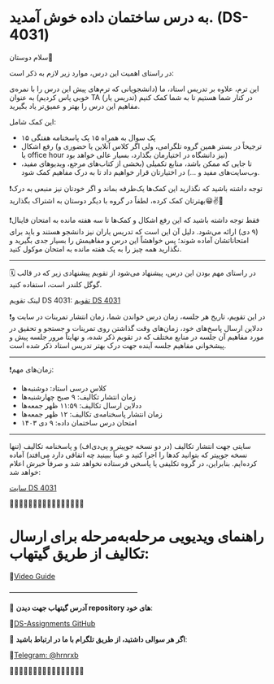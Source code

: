 # به درس ساختمان داده خوش آمدید. (DS-4031)

سلام دوستان🙋

در راستای اهمیت این درس، موارد زیر لازم به ذکر است:

این ترم، علاوه بر تدریس استاد، ما (دانشجویانی که ترم‌های پیش این درس را با نمره‌ی خوبی پاس کردیم) به عنوان TA (تدریس یار) در کنار شما هستیم تا به شما کمک کنیم مفاهیم این درس را بهتر و عمیق‌تر یاد بگیرید.

این کمک شامل:

- ۱۵ پک سوال به همراه ۱۵ پک پاسخنامه هفتگی
- رفع اشکال (ترجیحاً در بستر همین گروه تلگرامی، ولی اگر کلاس آنلاین یا حضوری و یا office hour نیز دانشگاه در اختیارمان بگذارد، بسیار عالی خواهد بود)
- تا جایی که ممکن باشد، منابع تکمیلی (بخشی از کتاب‌های مرجع، ویدیوهای مفید، وب‌سایت‌های مفید و …) در اختیارتان قرار خواهیم داد تا به درک مفاهیم کمک شود.

❗️توجه داشته باشید که نگذارید این کمک‌ها یک‌طرفه بماند و اگر خودتان نیز منبعی به درک بهترتان کمک کرده، لطفاً در گروه با دیگر دوستان به اشتراک بگذارید😀✌️🌸

❗️فقط توجه داشته باشید که این رفع اشکال و کمک‌ها تا سه هفته مانده به امتحان فاینال (۹ دی) ارائه می‌شود. دلیل آن این است که تدریس یاران نیز دانشجو هستند و باید برای امتحاناتشان آماده شوند؛ پس خواهشاً این درس و مفاهیمش را بسیار جدی بگیرید و نگذارید همه چیز را به یک هفته مانده به امتحان موکول کنید.

---

🗓 در راستای مهم بودن این درس، پیشنهاد می‌شود از تقویم پیشنهادی زیر که در قالب گوگل کلندر است، استفاده کنید.

لینک تقویم DS 4031: [تقویم DS 4031](https://calendar.google.com/calendar/u/0?cid=OGVkZDJhMzRlN2E1YmM3MzNiNTRiNGUzMmEwOTgyYzFhYmVjZDE0NzUyODg1OWQxNzFjZWRiZmI0YmVmYmZlYkBncm91cC5jYWxlbmRhci5nb29nbGUuY29t)

❗️در این تقویم، تاریخ هر جلسه، زمان درس خواندن شما، زمان انتشار تمرینات در سایت و ددلاین ارسال پاسخ‌های خود، زمان‌های وقت گذاشتن روی تمرینات و جستجو و تحقیق در مورد مفاهیم آن جلسه در منابع مختلف که در تقویم ذکر شده، و نهایتاً مرور جلسه پیش و پیشخوانی مفاهیم جلسه آینده جهت درک بهتر تدریس استاد ذکر شده است.

---

❗️زمان‌های مهم:

- کلاس درسی استاد: دوشنبه‌ها
- زمان انتشار تکالیف: ۹ صبح چهارشنبه‌ها
- ددلاین ارسال تکالیف: ۱۱:۵۹ ظهر جمعه‌ها
- زمان انتشار پاسخنامه‌ی تکالیف: ۱۲ ظهر جمعه‌ها
- امتحان درس ساختمان داده: ۹ دی ۱۴۰۳

---

سایتی جهت انتشار تکالیف (در دو نسخه جوپیتر و پی‌دی‌اف) و پاسخنامه تکالیف (تنها نسخه جوپیتر که بتوانید کدها را اجرا کنید و عیناً ببینید چه اتفاقی دارد می‌افتد) آماده کرده‌ایم. بنابراین، در گروه تکلیفی یا پاسخی فرستاده نخواهد شد و صرفاً خبرش اعلام خواهد شد:

[سایت DS 4031](https://ds-of-azad-university.github.io/)

🔴🔴🔴🔴🔴🔴🔴🔴🔴🔴🔴🔴🔴🔴🔴🔴

# راهنمای ویدیویی مرحله‌به‌مرحله برای ارسال تکالیف از طریق گیتهاب:

🔗[Video Guide](https://youtu.be/Qv4tKxXQn9M)

——————————————————

📍 **آدرس گیتهاب جهت دیدن repository های خود**: 

🔗[DS-Assignments GitHub](https://github.com/DS-Assignments)

📍 **اگر هر سوالی داشتید، از طریق تلگرام با ما در ارتباط باشید**:

🔗[Telegram: @hrnrxb](https://t.me/hrnrxb)

🔴🔴🔴🔴🔴🔴🔴🔴🔴🔴🔴🔴🔴🔴🔴🔴
